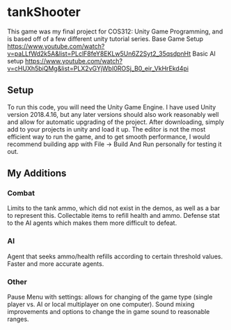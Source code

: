 # tankShooter
This game was my final project for COS312: Unity Game Programming, and is based off of a few different unity tutorial series. 
Base Game Setup
https://www.youtube.com/watch?v=paLLfWd2k5A&list=PLclF8feY8EKLw5Un6Z2Syt2_35qsdpnHt
Basic AI setup
https://www.youtube.com/watch?v=cHUXh5biQMg&list=PLX2vGYjWbI0ROSj_B0_eir_VkHrEkd4pi


## Setup
To run this code, you will need the Unity Game Engine. I have used Unity version 2018.4.16, but any later versions should also work reasonably well and allow for automatic upgrading of the project. After downloading, simply add to your projects in unity and load it up. The editor is not the most efficient way to run the game, and to get smooth performance, I would recommend building app with File -> Build And Run personally for testing it out.


## My Additions

### Combat
Limits to the tank ammo, which did not exist in the demos, as well as a bar to represent this.
Collectable items to refill health and ammo.
Defense stat to the AI agents which makes them more difficult to defeat.

### AI
Agent that seeks ammo/health refills according to certain threshold values.
Faster and more accurate agents.

### Other
Pause Menu with settings: allows for changing of the game type (single player vs. AI or local multiplayer on one computer).
Sound mixing improvements and options to change the in game sound to reasonable ranges.
